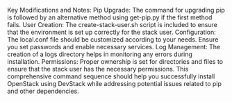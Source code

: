 Key Modifications and Notes:
Pip Upgrade: The command for upgrading pip is followed by an alternative method using get-pip.py if the first method fails.
User Creation: The create-stack-user.sh script is included to ensure that the environment is set up correctly for the stack user.
Configuration: The local.conf file should be customized according to your needs. Ensure you set passwords and enable necessary services.
Log Management: The creation of a logs directory helps in monitoring any errors during installation.
Permissions: Proper ownership is set for directories and files to ensure that the stack user has the necessary permissions.
This comprehensive command sequence should help you successfully install OpenStack using DevStack while addressing potential issues related to pip and other dependencies.
